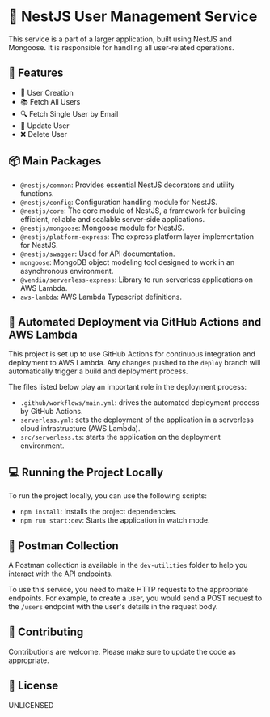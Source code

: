 # 🚀 NestJS User Management Service

This service is a part of a larger application, built using NestJS and Mongoose. It is responsible for handling all user-related operations.

## 🎯 Features

- 📝 User Creation
- 📚 Fetch All Users
- 🔍 Fetch Single User by Email
- 🔄 Update User
- ❌ Delete User

## 📦 Main Packages

- `@nestjs/common`: Provides essential NestJS decorators and utility functions.
- `@nestjs/config`: Configuration handling module for NestJS.
- `@nestjs/core`: The core module of NestJS, a framework for building efficient, reliable and scalable server-side applications.
- `@nestjs/mongoose`: Mongoose module for NestJS.
- `@nestjs/platform-express`: The express platform layer implementation for NestJS.
- `@nestjs/swagger`: Used for API documentation.
- `mongoose`: MongoDB object modeling tool designed to work in an asynchronous environment.
- `@vendia/serverless-express`: Library to run serverless applications on AWS Lambda.
- `aws-lambda`: AWS Lambda Typescript definitions.

## 🚀 Automated Deployment via GitHub Actions and AWS Lambda

This project is set up to use GitHub Actions for continuous integration and deployment to AWS Lambda. Any changes pushed to the `deploy` branch will automatically trigger a build and deployment process.

The files listed below play an important role in the deployment process:
- `.github/workflows/main.yml`: drives the automated deployment process by GitHub Actions.
- `serverless.yml`: sets the deployment of the application in a serverless cloud infrastructure (AWS Lambda).
- `src/serverless.ts`: starts the application on the deployment environment.

## 💻 Running the Project Locally

To run the project locally, you can use the following scripts:

- `npm install`: Installs the project dependencies.
- `npm run start:dev`: Starts the application in watch mode.

## 📮 Postman Collection

A Postman collection is available in the `dev-utilities` folder to help you interact with the API endpoints.

To use this service, you need to make HTTP requests to the appropriate endpoints. For example, to create a user, you would send a POST request to the `/users` endpoint with the user's details in the request body.

## 🤝 Contributing

Contributions are welcome. Please make sure to update the code as appropriate.

## 📄 License

UNLICENSED